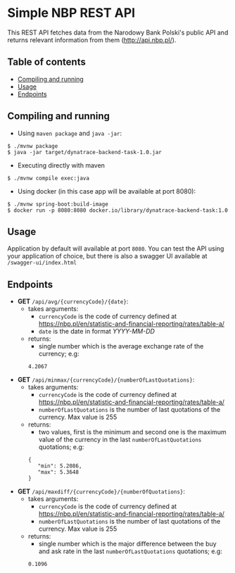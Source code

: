 # Simple NBP REST API

This REST API fetches data from the Narodowy Bank Polski's public API and returns relevant information from them (http://api.nbp.pl/).

## Table of contents

- [Compiling and running](#compiling-and-running)
- [Usage](#usage)
- [Endpoints](#endpoints)

## Compiling and running
- Using `maven package` and `java -jar`: 
```
$ ./mvnw package
$ java -jar target/dynatrace-backend-task-1.0.jar
```
- Executing directly with maven
```
$ ./mvnw compile exec:java
```
- Using docker (in this case app will be available at port 8080):
```
$ ./mvnw spring-boot:build-image
$ docker run -p 8080:8080 docker.io/library/dynatrace-backend-task:1.0
```

## Usage

Application by default will available at port `8080`. You can test the API using your application of choice, but there is also a swagger UI available at `/swagger-ui/index.html`

## Endpoints
- **GET** `/api/avg/{currencyCode}/{date}`:
    - takes arguments:
      - `currencyCode` is the code of currency defined at https://nbp.pl/en/statistic-and-financial-reporting/rates/table-a/
      - `date` is the date in format *YYYY-MM-DD*
    - returns:
      - single number which is the average exchange rate of the currency; e.g:
      ```
      4.2067
      ```
- **GET** `/api/minmax/{currencyCode}/{numberOfLastQuotations}`:
    - takes arguments:
        - `currencyCode` is the code of currency defined at https://nbp.pl/en/statistic-and-financial-reporting/rates/table-a/
        - `numberOfLastQuotations` is the number of last quotations of the currency. Max value is 255
    - returns:
        - two values, first is the minimum and second one is the maximum value of the currency in the last `numberOfLastQuotations` quotations; e.g:
      ```
      {
         "min": 5.2086,
         "max": 5.3648
      }
      ```
- **GET** `/api/maxdiff/{currencyCode}/{numberOfQuotations}`:
    - takes arguments:
        - `currencyCode` is the code of currency defined at https://nbp.pl/en/statistic-and-financial-reporting/rates/table-a/
        - `numberOfLastQuotations` is the number of last quotations of the currency. Max value is 255
    - returns:
        - single number which is the major difference between the buy and ask rate in the last `numberOfLastQuotations` quotations; e.g:
      ```
      0.1096
      ```